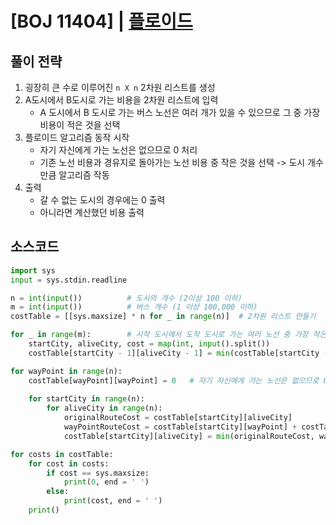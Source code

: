 # [BOJ 11404] | [플로이드](https://www.acmicpc.net/problem/11404)
## 풀이 전략
1. 굉장히 큰 수로 이루어진 ```n X n``` 2차원 리스트를 생성
2. A도시에서 B도시로 가는 비용을 2차원 리스트에 입력
    - A 도시에서 B 도시로 가는 버스 노선은 여러 개가 있을 수 있으므로 그 중 가장 비용이 적은 것을 선택
3. 플로이드 알고리즘 동작 시작
    - 자기 자신에게 가는 노선은 없으므로 0 처리
    - 기존 노선 비용과 경유지로 돌아가는 노선 비용 중 작은 것을 선택 -> 도시 개수만큼 알고리즘 작동
4. 출력
    - 갈 수 없는 도시의 경우에는 0 출력
    - 아니라면 계산했던 비용 출력  
    

## 소스코드
```python
import sys
input = sys.stdin.readline

n = int(input())          # 도시의 개수 (2이상 100 이하)
m = int(input())          # 버스 개수 (1 이상 100,000 이하)
costTable = [[sys.maxsize] * n for _ in range(n)]  # 2차원 리스트 만들기

for _ in range(m):        # 시작 도시에서 도착 도시로 가는 여러 노선 중 가장 작은 비용 노선 선택
    startCity, aliveCity, cost = map(int, input().split())
    costTable[startCity - 1][aliveCity - 1] = min(costTable[startCity - 1][aliveCity - 1], cost)

for wayPoint in range(n):
    costTable[wayPoint][wayPoint] = 0   # 자기 자신에게 가는 노선은 없으므로 0 처리
    
    for startCity in range(n):
        for aliveCity in range(n):
            originalRouteCost = costTable[startCity][aliveCity]
            wayPointRouteCost = costTable[startCity][wayPoint] + costTable[wayPoint][aliveCity]
            costTable[startCity][aliveCity] = min(originalRouteCost, wayPointRouteCost)

for costs in costTable:
    for cost in costs:
        if cost == sys.maxsize:
            print(0, end = ' ')
        else:
            print(cost, end = ' ')
    print()
```
